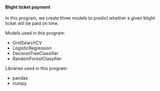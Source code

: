#### Blight ticket payment

In this program, we create three models to predict whether a given blight ticket will be paid on time.

Models used in this program:

- GridSearchCV
- LogisticRegression
- DecisionTreeClassifier
- RandomForestClassifier

Libraries used in this program:

- pandas
- numpy

